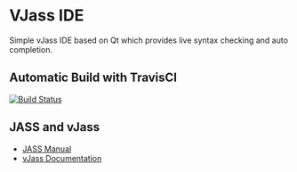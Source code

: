 # VJass IDE

Simple vJass IDE based on Qt which provides live syntax checking and auto completion.

## Automatic Build with TravisCI

[![Build Status](https://travis-ci.org/tdauth/vjasside.svg?branch=master)](https://travis-ci.org/tdauth/vjasside)

## JASS and vJass

* [JASS Manual](http://jass.sourceforge.net/doc/)
* [vJass Documentation](https://wc3modding.info/pages/vjass-documentation/)
